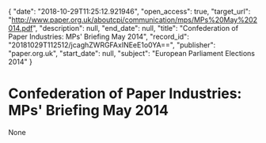 {
  "date": "2018-10-29T11:25:12.921946", 
  "open_access": true, 
  "target_url": "http://www.paper.org.uk/aboutcpi/communication/mps/MPs%20May%202014.pdf", 
  "description": null, 
  "end_date": null, 
  "title": "Confederation of Paper Industries: MPs' Briefing May 2014", 
  "record_id": "20181029T112512/jcaghZWRGFAxINEeE1o0YA==", 
  "publisher": "paper.org.uk", 
  "start_date": null, 
  "subject": "European Parliament Elections 2014"
}

# Confederation of Paper Industries: MPs' Briefing May 2014

None